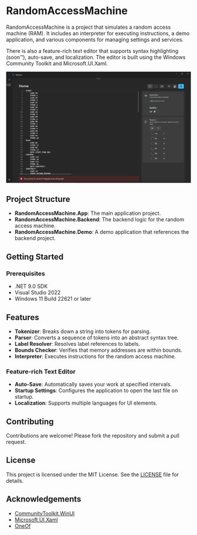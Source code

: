 # RandomAccessMachine

RandomAccessMachine is a project that simulates a random access machine (RAM). It includes an interpreter for executing instructions, a demo application, and various components for managing settings and services.

There is also a feature-rich text editor that supports syntax highlighting (soon™), auto-save, and localization. The editor is built using the Windows Community Toolkit and Microsoft.UI.Xaml.

![An example image of the app in action.](Assets/app.png)

## Project Structure

- **RandomAccessMachine.App**: The main application project.
- **RandomAccessMachine.Backend**: The backend logic for the random access machine.
- **RandomAccessMachine.Demo**: A demo application that references the backend project.

## Getting Started

### Prerequisites

- .NET 9.0 SDK
- Visual Studio 2022
- Windows 11 Build 22621 or later

## Features
- **Tokenizer**: Breaks down a string into tokens for parsing.
- **Parser**: Converts a sequence of tokens into an abstract syntax tree.
- **Label Resolver**: Resolves label references to labels.
- **Bounds Checker**: Verifies that memory addresses are within bounds.
- **Interpreter**: Executes instructions for the random access machine.

### Feature-rich Text Editor
- **Auto-Save**: Automatically saves your work at specified intervals.
- **Startup Settings**: Configures the application to open the last file on startup.
- **Localization**: Supports multiple languages for UI elements.

## Contributing
Contributions are welcome! Please fork the repository and submit a pull request.

## License
This project is licensed under the MIT License. See the [LICENSE](LICENSE.txt) file for details.

## Acknowledgements
- [CommunityToolkit.WinUI](https://github.com/CommunityToolkit/WindowsCommunityToolkit)
- [Microsoft.UI.Xaml](https://github.com/microsoft/microsoft-ui-xaml)
- [OneOf](https://github.com/mcintyre321/OneOf)